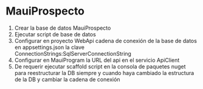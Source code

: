 # MauiProspecto

1. Crear la base de datos MauiProspecto
2. Ejecutar script de base de datos
3. Configurar en proyecto WebApi cadena de conexión de la base de datos en appsettings.json la clave ConnectionStrings:SqlServerConnectionString
4. Configurar en MauiProgram la URL del api en el servicio ApiClient
5. De requerir ejecutar scaffold script en la consola de paquetes nuget para reestructurar la DB siempre y cuando haya cambiado la estructura de la DB y cambiar la cadena de conexión 
